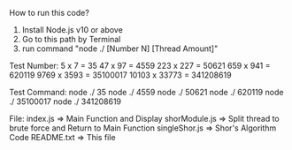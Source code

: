 How to run this code?
1. Install Node.js v10 or above
2. Go to this path by Terminal
3. run command "node ./ [Number N] [Thread Amount]"

Test Number:
5 x 7 = 35
47 x 97 = 4559
223 x 227 = 50621
659 x 941 = 620119
9769 x 3593 = 35100017
10103 x 33773 = 341208619

Test Command:
node ./ 35
node ./ 4559
node ./ 50621
node ./ 620119
node ./ 35100017
node ./ 341208619

File:
index.js      => Main Function and Display
shorModule.js => Split thread to brute force and Return to Main Function
singleShor.js => Shor's Algorithm Code
README.txt    => This file
